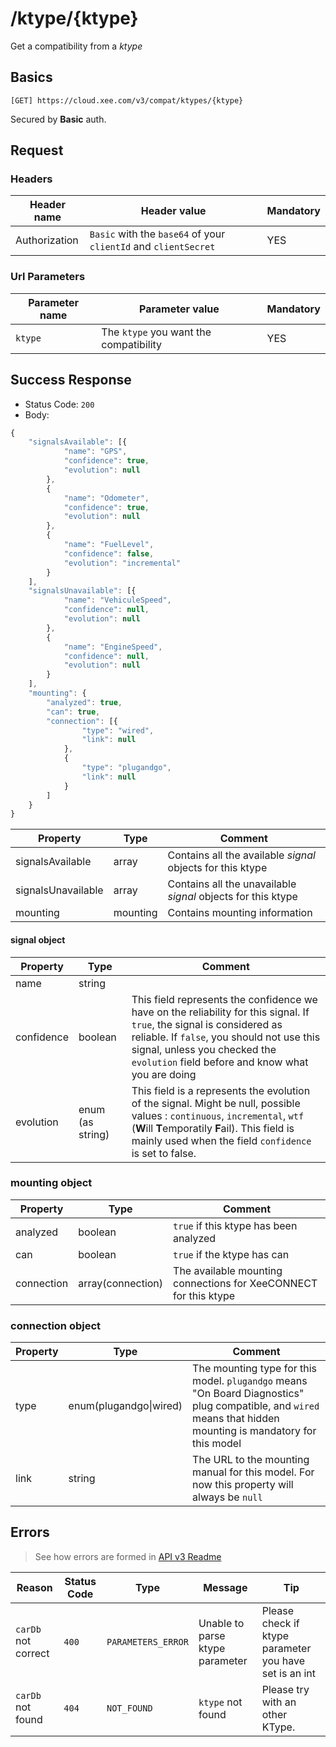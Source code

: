 # /ktype/{ktype}

Get a compatibility from a *ktype*

## Basics

`[GET] https://cloud.xee.com/v3/compat/ktypes/{ktype}`

Secured by **Basic** auth.

## Request

### Headers

|Header name|Header value|Mandatory|
|---|---|---|
|Authorization|`Basic` with the `base64` of your `clientId` and  `clientSecret `|YES|

### Url Parameters

|Parameter name|Parameter value|Mandatory|
|---|---|---|
|`ktype`|The `ktype` you want the compatibility|YES|

## Success Response

- Status Code: `200`
- Body:

```javascript
{
    "signalsAvailable": [{
            "name": "GPS",
            "confidence": true,
            "evolution": null
        },
        {
            "name": "Odometer",
            "confidence": true,
            "evolution": null
        },
        {
            "name": "FuelLevel",
            "confidence": false,
            "evolution": "incremental"
        }
    ],
    "signalsUnavailable": [{
            "name": "VehiculeSpeed",
            "confidence": null,
            "evolution": null
        },
        {
            "name": "EngineSpeed",
            "confidence": null,
            "evolution": null
        }
    ],
    "mounting": {
        "analyzed": true,
        "can": true,
        "connection": [{
                "type": "wired",
                "link": null
            },
            {
                "type": "plugandgo",
                "link": null
            }
        ]
    }
}
```

|Property|Type|Comment|
|---|---|---|
|signalsAvailable|array|Contains all the available *signal* objects for this ktype|
|signalsUnavailable|array|Contains all the unavailable *signal* objects for this ktype|
|mounting|mounting|Contains mounting information|

#### signal object

|Property|Type|Comment|
|---|---|---|
|name|string||
|confidence|boolean|This field represents the confidence we have on the reliability for this signal. If `true`, the signal is considered as reliable. If `false`, you should not use this signal, unless you checked the `evolution` field before and know what you are doing|
|evolution|enum (as string)|This field is a represents the evolution of the signal. Might be null, possible values : `continuous`, `incremental`, `wtf` (**W**ill **T**emporatily **F**ail). This field is mainly used when the field `confidence` is set to false.|


### mounting object

|Property|Type|Comment|
|---|---|---|
|analyzed|boolean|`true` if this ktype has been analyzed|
|can|boolean|`true` if the ktype has can|
|connection|array(connection)|The available mounting connections for XeeCONNECT for this ktype|


### connection object

|Property|Type|Comment|
|---|---|---|
|type|enum(plugandgo\|wired)|The mounting type for this model. `plugandgo` means "On Board Diagnostics" plug compatible, and `wired` means that hidden mounting is mandatory for this model|
|link|string|The URL to the mounting manual for this model. For now this property will always be `null`|


## Errors

> See how errors are formed in [API v3 Readme](https://github.com/xee-lab/xee-api-docs/tree/master/api/api/v3#errors)

|Reason|Status Code|Type|Message|Tip|
|---|---|---|---|---|
|`carDb` not correct|`400`|`PARAMETERS_ERROR`|Unable to parse ktype parameter|Please check if ktype parameter you have set is an int|
|`carDb` not found|`404`|`NOT_FOUND`|`ktype` not found|Please try with an other KType.|
